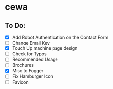 # cewa

## To Do:
- [X] Add Robot Authentication on the Contact Form
- [ ] Change Email Key
- [X] Touch Up machine page design
- [ ] Check for Typos
- [ ] Recommended Usage
- [ ] Brochures
- [X] Misc to Fogger
- [ ] Fix Hamburger Icon
- [ ] Favicon